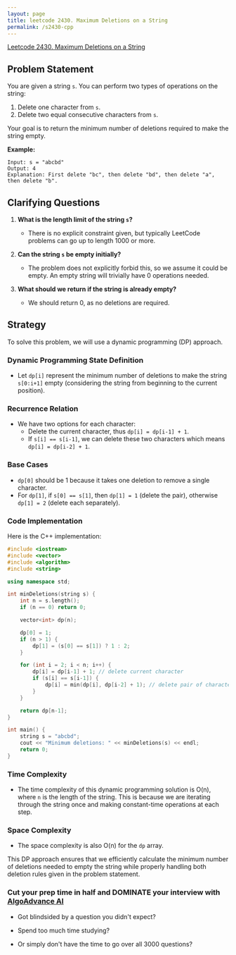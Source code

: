 ```yaml
---
layout: page
title: leetcode 2430. Maximum Deletions on a String
permalink: /s2430-cpp
---
```

[Leetcode 2430. Maximum Deletions on a String](https://algoadvance.github.io/algoadvance/l2430)
## Problem Statement

You are given a string `s`. You can perform two types of operations on the string:

1. Delete one character from `s`.
2. Delete two equal consecutive characters from `s`.

Your goal is to return the minimum number of deletions required to make the string empty.

**Example:**
```plaintext
Input: s = "abcbd"
Output: 4
Explanation: First delete "bc", then delete "bd", then delete "a", then delete "b".
```

## Clarifying Questions

1. **What is the length limit of the string `s`?**
   - There is no explicit constraint given, but typically LeetCode problems can go up to length 1000 or more.
   
2. **Can the string `s` be empty initially?**
   - The problem does not explicitly forbid this, so we assume it could be empty. An empty string will trivially have 0 operations needed.

3. **What should we return if the string is already empty?**
   - We should return 0, as no deletions are required.

## Strategy

To solve this problem, we will use a dynamic programming (DP) approach. 

### Dynamic Programming State Definition

- Let `dp[i]` represent the minimum number of deletions to make the string `s[0:i+1]` empty (considering the string from beginning to the current position).

### Recurrence Relation

- We have two options for each character:
  - Delete the current character, thus `dp[i] = dp[i-1] + 1`.
  - If `s[i] == s[i-1]`, we can delete these two characters which means `dp[i] = dp[i-2] + 1`.

### Base Cases

- `dp[0]` should be 1 because it takes one deletion to remove a single character.
- For `dp[1]`, if `s[0] == s[1]`, then `dp[1] = 1` (delete the pair), otherwise `dp[1] = 2` (delete each separately).

### Code Implementation

Here is the C++ implementation:

```cpp
#include <iostream>
#include <vector>
#include <algorithm>
#include <string>

using namespace std;

int minDeletions(string s) {
    int n = s.length();
    if (n == 0) return 0;

    vector<int> dp(n);

    dp[0] = 1;
    if (n > 1) {
        dp[1] = (s[0] == s[1]) ? 1 : 2;
    }

    for (int i = 2; i < n; i++) {
        dp[i] = dp[i-1] + 1; // delete current character
        if (s[i] == s[i-1]) {
            dp[i] = min(dp[i], dp[i-2] + 1); // delete pair of characters
        }
    }

    return dp[n-1];
}

int main() {
    string s = "abcbd";
    cout << "Minimum deletions: " << minDeletions(s) << endl;
    return 0;
}
```

### Time Complexity

- The time complexity of this dynamic programming solution is O(n), where `n` is the length of the string. This is because we are iterating through the string once and making constant-time operations at each step.
  
### Space Complexity

- The space complexity is also O(n) for the `dp` array.

This DP approach ensures that we efficiently calculate the minimum number of deletions needed to empty the string while properly handling both deletion rules given in the problem statement.


### Cut your prep time in half and DOMINATE your interview with [AlgoAdvance AI](https://algoAdvance.com)

- Got blindsided by a question you didn't expect?

- Spend too much time studying?

- Or simply don't have the time to go over all 3000 questions?

